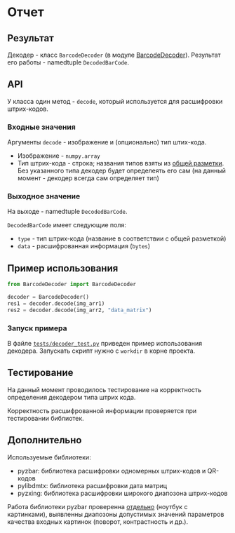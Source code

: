 # Отчет

## Результат
Декодер - класс `BarcodeDecoder` (в модуле [BarcodeDecoder](../BarcodeDecoder)).
Результат его работы - namedtuple `DecodedBarCode`.

## API
У класса один метод - `decode`, который используется для расшифровки штрих-кодов. 
### Входные значения
Аргументы `decode` - изображение и (опционально) тип штих-кода.

- Изображение - `numpy.array`
- Тип штрих-кода - строка; названия типов взяты из [общей разметки](https://github.com/CD7567/mipt2024f-4-common-knowledge/blob/BarcodeClassificator/BarcodeTypes/README.md). Без указанного типа декодер будет определеять его сам (на данный момент - декодер всегда сам определяет тип) 

### Выходное значение
На выходе - namedtuple `DecodedBarCode`.

`DecodedBarCode` имеет следующие поля:

- `type` - тип штрих-кода (название в соответствии с общей разметкой)
- `data` - расшифрованная информация (`bytes`)

## Пример использования

```python
from BarcodeDecoder import BarcodeDecoder

decoder = BarcodeDecoder()
res1 = decoder.decode(img_arr1)
res2 = decoder.decode(img_arr2, "data_matrix")
```

### Запуск примера
В файле [`tests/decoder_test.py`](../tests/decoder_test.py) приведен пример использования 
декодера. Запускать скрипт нужно с `workdir` в корне проекта.

## Тестирование
На данный момент проводилось тестирование на корректность определения
декодером типа штрих кода. 

Корректность расшифрованной информации 
проверяется при тестировании библиотек.

## Дополнительно
Используемые библиотеки: 
- pyzbar: библиотека расшифровки одномерных штрих-кодов и QR-кодов
- pylibdmtx: библиотека расшифровки дата матриц
- pyzxing: библиотека расшифровки широкого диапозона штрих-кодов

Работа библиотеки pyzbar проверенна [отдельно](https://colab.research.google.com/drive/1x_BnHwUhyHBJ7L5jDWW-krYTr8L_1RY-?usp=sharing) (ноутбук с картинками), 
выявленны диапозоны допустимых значений параметров качества входных картинок (поворот, контрастность и др.).
